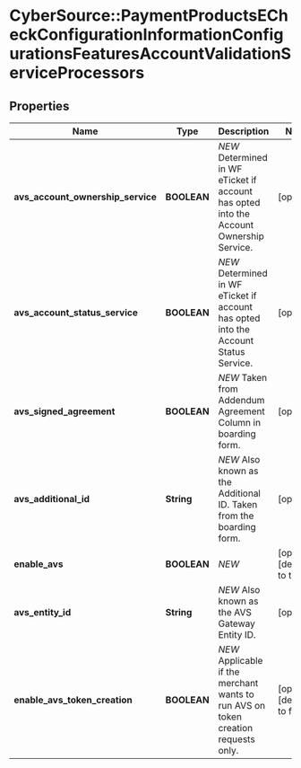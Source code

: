 # CyberSource::PaymentProductsECheckConfigurationInformationConfigurationsFeaturesAccountValidationServiceProcessors

## Properties
Name | Type | Description | Notes
------------ | ------------- | ------------- | -------------
**avs_account_ownership_service** | **BOOLEAN** | *NEW* Determined in WF eTicket if account has opted into the Account Ownership Service. | [optional] 
**avs_account_status_service** | **BOOLEAN** | *NEW* Determined in WF eTicket if account has opted into the Account Status Service. | [optional] 
**avs_signed_agreement** | **BOOLEAN** | *NEW* Taken from Addendum Agreement Column in boarding form. | [optional] 
**avs_additional_id** | **String** | *NEW* Also known as the Additional ID. Taken from the boarding form. | [optional] 
**enable_avs** | **BOOLEAN** | *NEW* | [optional] [default to true]
**avs_entity_id** | **String** | *NEW* Also known as the AVS Gateway Entity ID. | [optional] 
**enable_avs_token_creation** | **BOOLEAN** | *NEW* Applicable if the merchant wants to run AVS on token creation requests only. | [optional] [default to false]


